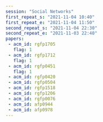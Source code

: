 ```yaml
---
session: "Social Networks"
first_repeat_s: "2021-11-04 10:40" 
first_repeat_e: "2021-11-04 11:50" 
second_repeat_s: "2021-11-04 22:30" 
second_repeat_e: "2021-11-03 22:40"
papers:
 - acm_id: rgfp1705
   flag: 1
 - acm_id: rgfp1712
   flag: 1
 - acm_id: rgfp0451
   flag: 1
 - acm_id: rgfp0420
 - acm_id: rgfp0504
 - acm_id: rgfp1518
 - acm_id: rgfp1206
 - acm_id: rgfp0076
 - acm_id: afp0944
 - acm_id: afp0978
---
```

